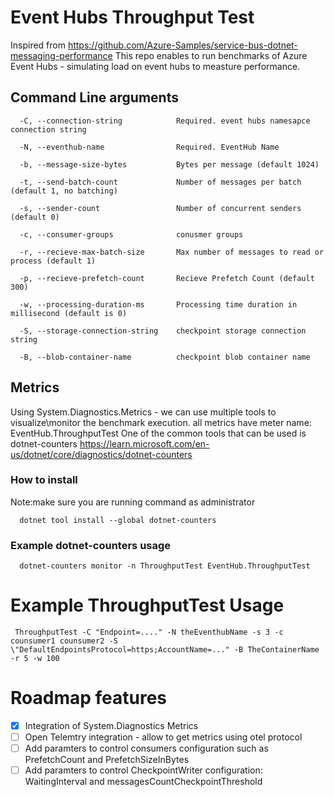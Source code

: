 # Event Hubs Throughput Test
Inspired from https://github.com/Azure-Samples/service-bus-dotnet-messaging-performance
This repo enables to run benchmarks of Azure Event Hubs - simulating load on event hubs to measture performance.

## Command Line arguments
```
  -C, --connection-string            Required. event hubs namesapce connection string

  -N, --eventhub-name                Required. EventHub Name

  -b, --message-size-bytes           Bytes per message (default 1024)

  -t, --send-batch-count             Number of messages per batch (default 1, no batching)

  -s, --sender-count                 Number of concurrent senders (default 0)

  -c, --consumer-groups              conusmer groups

  -r, --recieve-max-batch-size       Max number of messages to read or process (default 1)

  -p, --recieve-prefetch-count       Recieve Prefetch Count (default 300)

  -w, --processing-duration-ms       Processing time duration in millisecond (default is 0)

  -S, --storage-connection-string    checkpoint storage connection string

  -B, --blob-container-name          checkpoint blob container name

```

## Metrics
Using System.Diagnostics.Metrics - we can use multiple tools to visualize\monitor the benchmark execution.
all metrics have meter name: EventHub.ThroughputTest
One of the common tools that can be used is dotnet-counters https://learn.microsoft.com/en-us/dotnet/core/diagnostics/dotnet-counters

### How to install
Note:make sure you are running command as administrator

```
  dotnet tool install --global dotnet-counters
```

### Example dotnet-counters usage

```
  dotnet-counters monitor -n ThroughputTest EventHub.ThroughputTest
```

# Example ThroughputTest Usage
```
 ThroughputTest -C "Endpoint=...." -N theEventhubName -s 3 -c counsumer1 counsumer2 -S \"DefaultEndpointsProtocol=https;AccountName=..." -B TheContainerName -r 5 -w 100
```

# Roadmap features

- [X] Integration of System.Diagnostics Metrics
- [ ] Open Telemtry integration - allow to get metrics using otel protocol
- [ ] Add paramters to control consumers configuration such as PrefetchCount and PrefetchSizeInBytes
- [ ] Add paramters to control CheckpointWriter configuration: WaitingInterval and messagesCountCheckpointThreshold
